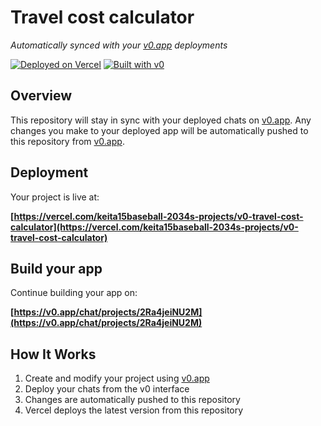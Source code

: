 # Travel cost calculator

*Automatically synced with your [v0.app](https://v0.app) deployments*

[![Deployed on Vercel](https://img.shields.io/badge/Deployed%20on-Vercel-black?style=for-the-badge&logo=vercel)](https://vercel.com/keita15baseball-2034s-projects/v0-travel-cost-calculator)
[![Built with v0](https://img.shields.io/badge/Built%20with-v0.app-black?style=for-the-badge)](https://v0.app/chat/projects/2Ra4jeiNU2M)

## Overview

This repository will stay in sync with your deployed chats on [v0.app](https://v0.app).
Any changes you make to your deployed app will be automatically pushed to this repository from [v0.app](https://v0.app).

## Deployment

Your project is live at:

**[https://vercel.com/keita15baseball-2034s-projects/v0-travel-cost-calculator](https://vercel.com/keita15baseball-2034s-projects/v0-travel-cost-calculator)**

## Build your app

Continue building your app on:

**[https://v0.app/chat/projects/2Ra4jeiNU2M](https://v0.app/chat/projects/2Ra4jeiNU2M)**

## How It Works

1. Create and modify your project using [v0.app](https://v0.app)
2. Deploy your chats from the v0 interface
3. Changes are automatically pushed to this repository
4. Vercel deploys the latest version from this repository